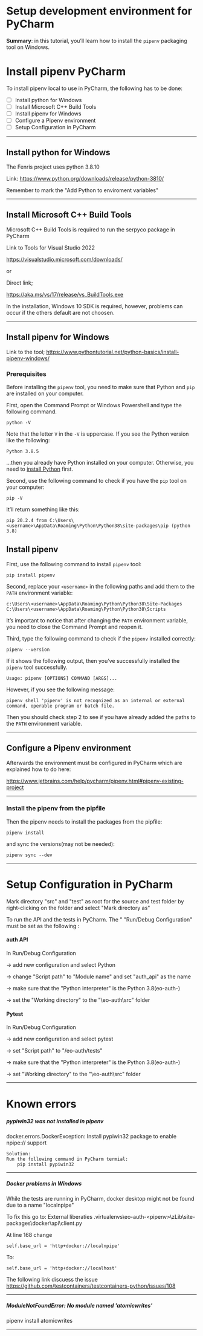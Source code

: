 # Setup development environment for PyCharm
**Summary**: in this tutorial, you’ll learn how to install the `pipenv` packaging tool on Windows.

# Install pipenv PyCharm

To install pipenv local to use in PyCharm, the following has to be done:

- [ ] Install python for Windows
- [ ] Install  Microsoft C++ Build Tools
- [ ] Install pipenv for Windows
- [ ] Configure a Pipenv environment
- [ ] Setup Configuration in PyCharm
 
---
## Install python for Windows
The Fenris project uses python 3.8.10

Link:  https://www.python.org/downloads/release/python-3810/

Remember to mark the "Add Python to enviroment variables"

---
## Install  Microsoft C++ Build Tools

Microsoft C++ Build Tools is required to run the serpyco package in PyCharm

Link to Tools for Visual Studio 2022

https://visualstudio.microsoft.com/downloads/

or

Direct link;

https://aka.ms/vs/17/release/vs_BuildTools.exe

In the installation, Windows 10 SDK is required, however, problems can occur if the others default are not choosen.  

---
## Install pipenv for Windows
Link to the tool;
https://www.pythontutorial.net/python-basics/install-pipenv-windows/

### Prerequisites

Before installing the `pipenv` tool, you need to make sure that Python and `pip` are installed on your computer.

First, open the Command Prompt or Windows Powershell and type the following command.

```
python -V
```

Note that the letter `V` in the `-V` is uppercase. If you see the Python version like the following:

```
Python 3.8.5
```

…then you already have Python installed on your computer. Otherwise, you need to [install Python](https://www.pythontutorial.net/getting-started/install-python/) first.

Second, use the following command to check if you have the `pip` tool on your computer:

```
pip -V
```

It’ll return something like this:

```
pip 20.2.4 from C:\Users\<username>\AppData\Roaming\Python\Python38\site-packages\pip (python 3.8)
``` 

## Install pipenv 

First, use the following command to install `pipenv` tool:

```
pip install pipenv
``` 

Second, replace your `<username>` in the following paths and add them to the `PATH` environment variable:

```
c:\Users\<username>\AppData\Roaming\Python\Python38\Site-Packages
C:\Users\<username>\AppData\Roaming\Python\Python38\Scripts
```

It’s important to notice that after changing the `PATH` environment variable, you need to close the Command Prompt and reopen it.

Third, type the following command to check if the `pipenv` installed correctly:

```
pipenv --version
```

If it shows the following output, then you’ve successfully installed the `pipenv` tool successfully.

```
Usage: pipenv [OPTIONS] COMMAND [ARGS]...
```

However, if you see the following message:

```
pipenv shell 'pipenv' is not recognized as an internal or external command, operable program or batch file.
```

Then you should check step 2 to see if you have already added the paths to the `PATH` environment variable.

---

## Configure a Pipenv environment
Afterwards the environment must be configured in PyCharm which are explained how to do here:

https://www.jetbrains.com/help/pycharm/pipenv.html#pipenv-existing-project

---
### Install the pipenv from the pipfile
Then the pipenv needs to install the packages from the pipfile:

```
pipenv install
```

and sync the versions(may not be needed):

```
pipenv sync --dev
```

---
# Setup Configuration in PyCharm

Mark directory "src" and "test" as root for the source and test folder by right-clicking on the folder and select "Mark directory as"  

To run the API and the tests in PyCharm. The " "Run/Debug Configuration" must be set as the following :

#### auth API 
In Run/Debug Configuration 

-> add new configuration and select Python

-> change "Script path" to "Module name" and set "auth_api" as the name

-> make sure that the "Python interpreter" is the Python 3.8(eo-auth-<pipenv>) 

-> set the "Working directory" to the "<folderpath>\eo-auth\src" folder 


#### Pytest 
In Run/Debug Configuration 

-> add new configuration and select pytest

-> set "Script path" to "<folderpath>/eo-auth/tests"

-> make sure that the "Python interpreter" is the Python 3.8(eo-auth-<pipenv>) 

-> set "Working directory" to the "<folderpath>\eo-auth\src" folder 


---
# Known errors
##### pypiwin32  was not installed in pipenv
docker.errors.DockerException: Install pypiwin32 package to enable npipe:// support

```
Solution:
Run the following command in PyCharm termial:
	pip install pypiwin32
```

---

##### Docker problems in Windows

While the tests are running in PyCharm, docker desktop might not be found due to  a name "localnpipe"

To fix this go to: 
External liberaties 
\.virtualenvs\eo-auth-<pipenv\>\zLib\site-packages\docker\api\client.py

At line 168 change

```
self.base_url = 'http+docker://localnpipe'  
```
To:
```
self.base_url = 'http+docker://localhost'
```

The following link discuess the issue 
https://github.com/testcontainers/testcontainers-python/issues/108


---

##### ModuleNotFoundError: No module named 'atomicwrites'

pipenv install atomicwrites

---
